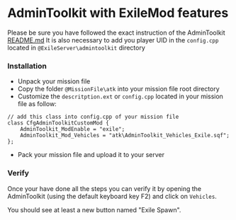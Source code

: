 # AdminToolkit with ExileMod features

Please be sure you have followed the exact instruction of the AdminToolkit <a href="../README.md">README.md</a>
It is also necessary to add you player UID in the `config.cpp` located in `@ExileServer\admintoolkit` directory

### Installation

+ Unpack your mission file
+ Copy the folder `@MissionFile\atk` into your mission file root directory
+ Customize the `descritption.ext` or `config.cpp` located in your mission file as follow:

```
// add this class into config.cpp of your mission file
class CfgAdminToolkitCustomMod {
    AdminToolkit_ModEnable = "exile";
    AdminToolkit_Mod_Vehicles = "atk\AdminToolkit_Vehicles_Exile.sqf";
};
```

+ Pack your mission file and upload it to your server

### Verify

Once your have done all the steps you can verify it by opening the AdminToolkit (using the default keyboard key F2) and click on `Vehicles`.

You should see at least a new button named "Exile Spawn".

